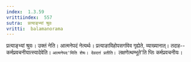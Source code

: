 ```yaml
---
index:  1.3.59
vrittiindex:  557
sutra:  प्रत्याङ्भ्यां श्रुवः
vritti:  balamanorama 
---
```


प्रत्याङ्भ्यां श्रुवः। उक्तं नेति। आत्मनेपदं नेत्यर्थः। प्रत्याङाविहोपसर्गावेव गृह्येते, व्याख्यानात्। तदाह-- कर्मप्रवचनीयात्स्यादेवेति। `आत्मनेपद'मिति शेषः। देवदत्तं प्रतीति। `लक्षणेत्थम्भूते'ति प्तिः कर्मप्रवचनीयः। 

